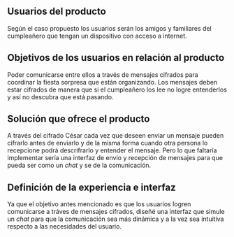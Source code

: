 ## Usuarios del producto

Según el caso propuesto los usuarios serán los amigos y familiares del cumpleañero
que tengan un dispositivo con acceso a internet.

## Objetivos de los usuarios en relación al producto

Poder comunicarse entre ellos a través de mensajes cifrados para coordinar la fiesta 
sorpresa que están organizando. Los mensajes deben estar cifrados de manera que si el 
cumpleañero los lee no logre entenderlos y así no descubra que está pasando. 

## Solución que ofrece el producto 

A través del cifrado César cada vez que deseen enviar un mensaje pueden cifrarlo
antes de enviarlo y de la misma forma cuando otra persona lo recepcione podrá 
descrifrarlo y entender el mensaje. Pero lo que faltaría implementar sería una 
interfaz de envio y recepción de mensajes para que pueda ser como un *chat* y se 
de la comunicación.

## Definición de la experiencia e interfaz

Ya que el objetivo antes mencionado es que los usuarios logren comunicarse a tráves de
mensajes cifrados, diseñé una interfaz que simule un *chat* para que la comunicación 
sea más dinámica y a la vez sea intuitiva respecto a las necesidades del usuario. 